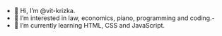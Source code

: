 - 👋 Hi, I’m @vit-krizka.
- 👀 I’m interested in law, economics, piano, programming and coding.-
- 🌱 I’m currently learning HTML, CSS and JavaScript.

<!---
vit-krizka/vit-krizka is a ✨ special ✨ repository because its `README.md` (this file) appears on your GitHub profile.
You can click the Preview link to take a look at your changes.
--->
